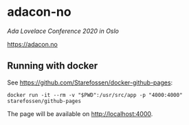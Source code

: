 # adacon-no

*Ada Lovelace Conference 2020 in Oslo*

<https://adacon.no>

## Running with docker

See <https://github.com/Starefossen/docker-github-pages>:

    docker run -it --rm -v "$PWD":/usr/src/app -p "4000:4000" starefossen/github-pages

The page will be available on <http://localhost:4000>.